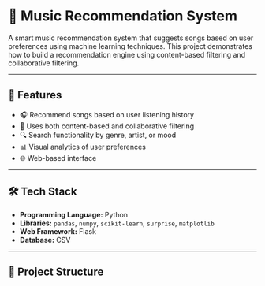 # 🎵 Music Recommendation System

A smart music recommendation system that suggests songs based on user preferences using machine learning techniques. This project demonstrates how to build a recommendation engine using content-based filtering and collaborative filtering.

---

## 📌 Features

- 🎧 Recommend songs based on user listening history
- 🧠 Uses both content-based and collaborative filtering
- 🔍 Search functionality by genre, artist, or mood
- 📊 Visual analytics of user preferences
- 🌐 Web-based interface 

---

## 🛠️ Tech Stack

- **Programming Language:** Python  
- **Libraries:** `pandas`, `numpy`, `scikit-learn`, `surprise`, `matplotlib`  
- **Web Framework:** Flask   
- **Database:** CSV 

---

## 📂 Project Structure

